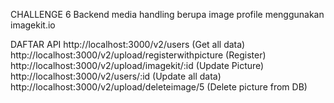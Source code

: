 CHALLENGE 6
Backend media handling berupa image profile menggunakan imagekit.io 

DAFTAR API 
http://localhost:3000/v2/users (Get all data)
http://localhost:3000/v2/upload/registerwithpicture (Register)
http://localhost:3000/v2/upload/imagekit/:id  (Update Picture)
http://localhost:3000/v2/users/:id (Update all data)
http://localhost:3000/v2/upload/deleteimage/5 (Delete picture from DB)